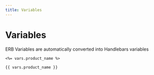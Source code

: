```yaml
---
title: Variables
---
```


# Variables

ERB Variables are automatically converted into Handlebars variables

```
<%= vars.product_name %>
```

```
{{ vars.product_name }}
```